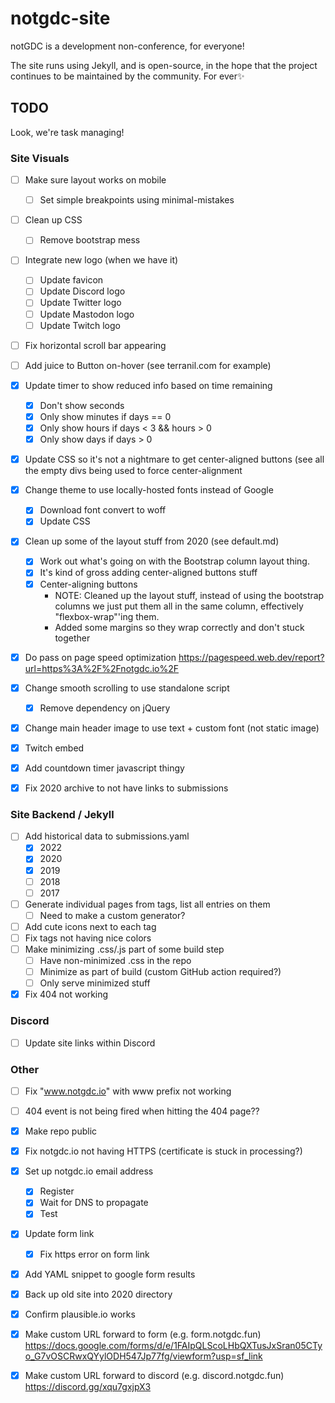 # notgdc-site

notGDC is a development non-conference, for everyone!

The site runs using Jekyll, and is open-source, in the hope that the project
continues to be maintained by the community. For ever✨

## TODO

Look, we're task managing!

### Site Visuals

* [ ] Make sure layout works on mobile
  * [ ] Set simple breakpoints using minimal-mistakes
* [ ] Clean up CSS
  * [ ] Remove bootstrap mess
* [ ] Integrate new logo (when we have it)
  * [ ] Update favicon
  * [ ] Update Discord logo
  * [ ] Update Twitter logo
  * [ ] Update Mastodon logo
  * [ ] Update Twitch logo
* [ ] Fix horizontal scroll bar appearing
* [ ] Add juice to Button on-hover (see terranil.com for example)
* [x] Update timer to show reduced info based on time remaining
  * [x] Don't show seconds
  * [x] Only show minutes if days == 0
  * [x] Only show hours if days < 3 && hours > 0
  * [x] Only show days if days > 0
* [x] Update CSS so it's not a nightmare to get center-aligned buttons (see all the empty divs being used to force center-alignment
* [x] Change theme to use locally-hosted fonts instead of Google
  * [x] Download font convert to woff
  * [x] Update CSS
* [x] Clean up some of the layout stuff from 2020 (see default.md)
  * [x] Work out what's going on with the Bootstrap column layout thing.
  * [x] It's kind of gross adding center-aligned buttons stuff
  * [x] Center-aligning buttons
    * NOTE: Cleaned up the layout stuff, instead of using the bootstrap columns we just put them all in the same column, effectively "flexbox-wrap"'ing them.
    * Added some margins so they wrap correctly and don't stuck together
* [x] Do pass on page speed optimization https://pagespeed.web.dev/report?url=https%3A%2F%2Fnotgdc.io%2F
* [x] Change smooth scrolling to use standalone script
  * [x] Remove dependency on jQuery
* [x] Change main header image to use text + custom font (not static image)
* [x] Twitch embed
* [x] Add countdown timer javascript thingy
* [x] Fix 2020 archive to not have links to submissions


### Site Backend / Jekyll

* [ ] Add historical data to submissions.yaml
  * [x] 2022
  * [x] 2020
  * [x] 2019
  * [ ] 2018
  * [ ] 2017
* [ ] Generate individual pages from tags, list all entries on them
  * [ ] Need to make a custom generator?
* [ ] Add cute icons next to each tag
* [ ] Fix tags not having nice colors
* [ ] Make minimizing .css/.js part of some build step
  * [ ] Have non-minimized .css in the repo
  * [ ] Minimize as part of build (custom GitHub action required?)
  * [ ] Only serve minimized stuff
* [x] Fix 404 not working

### Discord

* [ ] Update site links within Discord


### Other

* [ ] Fix "www.notgdc.io" with www prefix not working
* [ ] 404 event is not being fired when hitting the 404 page??
* [x] Make repo public
* [x] Fix notgdc.io not having HTTPS (certificate is stuck in processing?)
* [x] Set up notgdc.io email address
  * [x] Register
  * [x] Wait for DNS to propagate
  * [x] Test
* [x] Update form link
  * [x] Fix https error on form link
* [x] Add YAML snippet to google form results
* [x] Back up old site into 2020 directory
* [x] Confirm plausible.io works
* [x] Make custom URL forward to form (e.g. form.notgdc.fun) https://docs.google.com/forms/d/e/1FAIpQLScoLHbQXTusJxSran05CTyo_G7vOSCRwxQYylODH547Jp77fg/viewform?usp=sf_link
* [x] Make custom URL forward to discord (e.g. discord.notgdc.fun) https://discord.gg/xqu7gxjpX3
 

